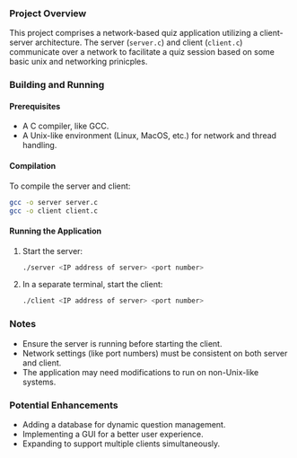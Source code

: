 
### Project Overview
This project comprises a network-based quiz application utilizing a client-server architecture. The server (`server.c`) and client (`client.c`) communicate over a network to facilitate a quiz session based on some basic unix and networking prinicples.

### Building and Running
#### Prerequisites
- A C compiler, like GCC.
- A Unix-like environment (Linux, MacOS, etc.) for network and thread handling.

#### Compilation
To compile the server and client:
```bash
gcc -o server server.c
gcc -o client client.c
```

#### Running the Application
1. Start the server:
   ```bash
   ./server <IP address of server> <port number>
   ```
2. In a separate terminal, start the client:
   ```bash
   ./client <IP address of server> <port number>
   ```

### Notes
- Ensure the server is running before starting the client.
- Network settings (like port numbers) must be consistent on both server and client.
- The application may need modifications to run on non-Unix-like systems.

### Potential Enhancements
- Adding a database for dynamic question management.
- Implementing a GUI for a better user experience.
- Expanding to support multiple clients simultaneously.

